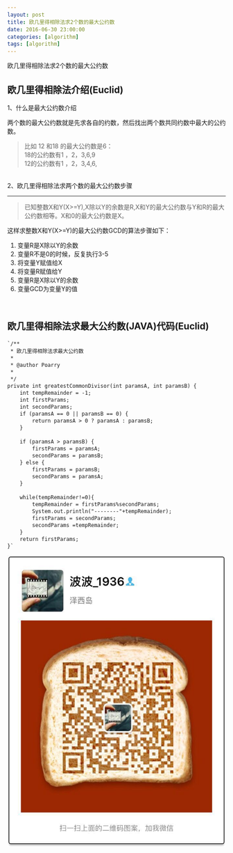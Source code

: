 ```yaml
---
layout: post
title: 欧几里得相除法求2个数的最大公约数
date: 2016-06-30 23:00:00
categories: [algorithm]
tags: [algorithm]
---
```


欧几里得相除法求2个数的最大公约数
<!--more-->

##  欧几里得相除法介绍(Euclid)

1、什么是最大公约数介绍 

 
 两个数的最大公约数就是先求各自的约数，然后找出两个数共同约数中最大的公约数。<br />
> 比如 12 和18 的最大公约数是6：<br />
>   18的公约数有1 ，2，3,6,9<br />
>   12的公约数有1 ，2，3,4,6,

<br/>2、欧几里得相除法求两个数的最大公约数步骤 <br />
  *** 
> 已知整数X和Y(X>=Y),X除以Y的余数是R,X和Y的最大公约数与Y和R的最大公约数相等。X和0的最大公约数是X。

这样求整数X和Y(X>=Y)的最大公约数GCD的算法步骤如下：<br/>
1. 变量R是X除以Y的余数<br/>
2. 变量R不是0的时候，反复执行3-5<br/>
3. 将变量Y赋值给X<br/>
4. 将变量R赋值给Y<br/>
5. 变量R是X除以Y的余数<br/>
6. 变量GCD为变量Y的值<br/>
<br/>

##  欧几里得相除法求最大公约数(JAVA)代码(Euclid) 
    `/**
	 * 欧几里得相除法求最大公约数
	 * 
	 * @author Poarry
	 * 
	 */
	private int greatestCommonDivisor(int paramsA, int paramsB) {
		int tempRemainder = -1;
		int firstParams;
		int secondParams;
		if (paramsA == 0 || paramsB == 0) {
			return paramsA > 0 ? paramsA : paramsB;
		}

		if (paramsA > paramsB) {
			firstParams = paramsA;
			secondParams = paramsB;
		} else {
			firstParams = paramsB;
			secondParams = paramsA;
		}
		
		while(tempRemainder!=0){
			tempRemainder = firstParams%secondParams;
			System.out.println("--------"+tempRemainder);
			firstParams = secondParams;
			secondParams =tempRemainder;
		}
		return firstParams;
	}`

<img src="/assets/ico/wechat_qrcode.jpg"  alt="pic" />
